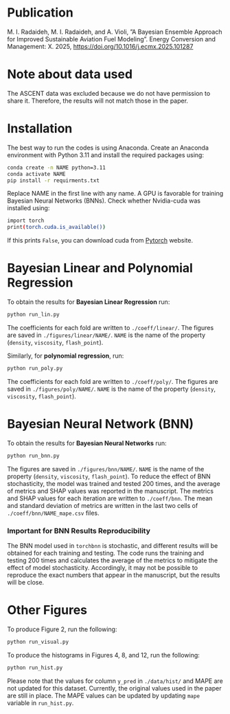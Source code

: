 # Publication
M. I. Radaideh, M. I. Radaideh, and A. Violi, ”A Bayesian Ensemble Approach for Improved Sustainable Aviation Fuel Modeling”. Energy Conversion and Management: X. 2025, https://doi.org/10.1016/j.ecmx.2025.101287 

# Note about data used
The ASCENT data was excluded because we do not have permission to share it. Therefore, the results will not match those in the paper.  

# Installation 
The best way to run the codes is using Anaconda. Create an Anaconda environment with Python 3.11 and install the required packages using:
```bash  
conda create -n NAME python=3.11
conda activate NAME
pip install -r requirments.txt
```
Replace NAME in the first line with any name. A GPU is favorable for training Bayesian Neural Networks (BNNs). Check whether Nvidia-cuda was installed using: 
```bash
import torch
print(torch.cuda.is_available())
```
If this prints ```False```, you can download cuda from [Pytorch](https://pytorch.org/get-started/locally/) website.

# Bayesian Linear and Polynomial Regression
To obtain the results for **Bayesian Linear Regression** run: 
```bash
python run_lin.py
```
The coefficients for each fold are written to ```./coeff/linear/```. The figures are saved in ```./figures/linear/NAME/```. ```NAME``` is the name of the property (```density```, ```viscosity```, ```flash_point```). 

Similarly, for **polynomial regression**, run: 
```bash
python run_poly.py
```
The coefficients for each fold are written to ```./coeff/poly/```. The figures are saved in ```./figures/poly/NAME/```. ```NAME``` is the name of the property (```density```, ```viscosity```, ```flash_point```). 

# Bayesian Neural Network (BNN)
To obtain the results for **Bayesian Neural Networks** run: 
```bash
python run_bnn.py
```
The figures are saved in ```./figures/bnn/NAME/```. ```NAME``` is the name of the property (```density```, ```viscosity```, ```flash_point```). To reduce the effect of BNN stochasticity, the model was trained and tested 200 times, and the average of metrics and SHAP values was reported in the manuscript. The metrics and SHAP values for each iteration are written to ```./coeff/bnn```. The mean and standard deviation of metrics are written in the last two cells of ```./coeff/bnn/NAME_mape.csv``` files.  

### Important for BNN Results Reproducibility 
The BNN model used in ```torchbnn``` is stochastic, and different results will be obtained for each training and testing. The code runs the training and testing 200 times and calculates the average of the metrics to mitigate the effect of model stochasticity. Accordingly, it may not be possible to reproduce the exact numbers that appear in the manuscript, but the results will be close. 

# Other Figures
To produce Figure 2, run the following:
```bash
python run_visual.py
```
To produce the histograms in Figures 4, 8, and 12, run the following: 
```bash
python run_hist.py
```
Please note that the values for column ```y_pred``` in ```./data/hist/```  and MAPE are not updated for this dataset. Currently, the original values used in the paper are still in place. The MAPE values can be updated by updating ```mape``` variable in ```run_hist.py```. 
